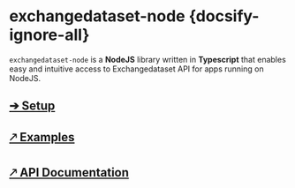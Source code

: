 # exchangedataset-node  {docsify-ignore-all}

`exchangedataset-node` is a **NodeJS** library written in **Typescript** that enables easy and intuitive access to Exchangedataset API for apps running on NodeJS.

## [➔ Setup](libraries/nodejs/setup.md)

## [🡕 Examples](https://repl.it/@exchangedataset/exchangedataset-node-examples)

## [🡕 API Documentation](https://exchangedataset.github.io/exchangedataset-node/)

